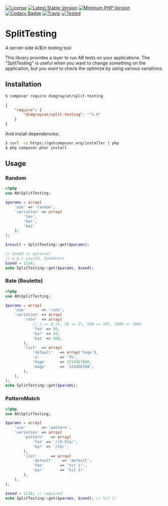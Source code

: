 [![License](https://img.shields.io/badge/license-mit-blue.svg?style=flat-square)](https://github.com/dimgraycat/php-split-testing/blob/master/LICENSE)
[![Latest Stable Version](https://img.shields.io/packagist/v/dimgraycat/phpirkit.svg?style=flat-square)](https://packagist.org/packages/dimgraycat/split-testing)
[![Minimum PHP Version](https://img.shields.io/badge/php-%3E%3D%205.3-8892BF.svg?style=flat-square)](https://php.net/)
[![Codacy Badge](https://api.codacy.com/project/badge/Grade/a842ef33eadd4899a043a9fdc270ee93)](https://www.codacy.com/app/dimgraycat/php-split-testing?utm_source=github.com&amp;utm_medium=referral&amp;utm_content=dimgraycat/php-split-testing&amp;utm_campaign=Badge_Grade)
[![Travis](https://img.shields.io/travis/rust-lang/rust.svg?style=flat-square)](https://travis-ci.org/dimgraycat/php-split-testing)
[![Tested](https://img.shields.io/badge/PHP%207.3%20~%20PHP%205.3-Tested-green.svg?style=flat-square)](https://php-eye.com/package/dimgraycat/split-testing)

# SplitTesting
A server-side A/B/n testing tool

This library provides a layer to run AB tests on your applications.
The "SplitTesting" is useful when you want to change something on the application, but you want to check the optimize by using various variations.

## Installation

```bash
$ composer require dimgraycat/split-testing
```
```json
{
    "require": {
        "dimgraycat/split-testing": "^1.0"
    }
}
```

And install dependencies:

```bash
$ curl -sS https://getcomposer.org/installer | php
$ php composer.phar install
```

## Usage

### Random
```php
<?php
use Ab\SplitTesting;

$params = array(
    'use' => 'random',
    'variation' => array(
        'foo',
        'bar',
        'baz'
    );
);

$result = SplitTesting::get($params);

// $seed is optional
// e.g.) userId, IpAddress
$seed = 1234;
echo SplitTesting::get($params, $seed);
```

### Rate (Roulette)
```php
<?php
use Ab\SplitTesting;

$params = array(
    'use'       => 'rate',
    'variation' => array(
        'rate'  => array(
            // 1 => 0.1%, 50 => 5%, 500 => 50%, 1000 => 100%
            'foo' => 50,
            'bar' => 20,
            'baz' => 500,
        ),
        'list'  => array(
            'default'   => array('hoge'),
            'a'         => '5%',
            'hoge'      => 1234567890,
            'moge'      => '123456789',
        ),
    ),
);
echo SplitTesting::get($params);
```

### PatternMatch
```php
<?php
use Ab\SplitTesting;

$params = array(
    'use'       => 'pattern',
    'variation' => array(
        'pattern'   => array(
            'foo' => '/[0-9]$/',
            'bar' => '/z$/',
        ),
        'list'      => array(
            'default'    => 'default',
            'foo'       => 'hit 1!',
            'bar'       => 'hit 2!'
        ),
    ),
);

$seed = 1234; // required
echo SplitTesting::get($params, $seed); // hit 1!
```
